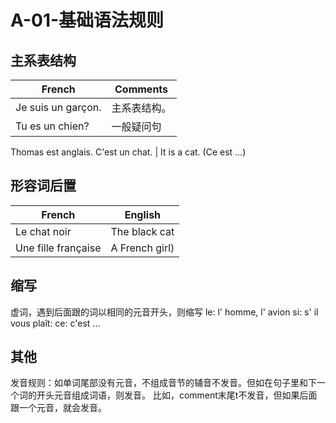 ﻿# A-01-基础语法规则

## 主系表结构

French | Comments
---- | ----
Je suis un garçon. | 主系表结构。
Tu es un chien? | 一般疑问句
Thomas est anglais. 
C'est un chat. | It is a cat. (Ce est ...)

## 形容词后置

French | English
---- | ----
Le chat noir | The black cat
Une fille française | A French girl)

## 缩写
虚词，遇到后面跟的词以相同的元音开头，则缩写
le: l' homme, l' avion
si: s' il vous plaît: 
ce: c'est ...

## 其他

发音规则：如单词尾部没有元音，不组成音节的辅音不发音。但如在句子里和下一个词的开头元音组成词语，则发音。
比如，comment末尾t不发音，但如果后面跟一个元音，就会发音。
